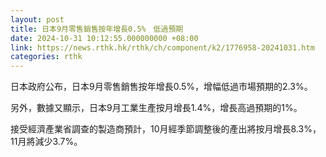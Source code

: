 ```yaml
---
layout: post
title: 日本9月零售銷售按年增長0.5%　低過預期
date: 2024-10-31 10:12:55.000000000 +08:00
link: https://news.rthk.hk/rthk/ch/component/k2/1776958-20241031.htm
categories: rthk
---
```


日本政府公布，日本9月零售銷售按年增長0.5%，增幅低過市場預期的2.3%。

另外，數據又顯示，日本9月工業生產按月增長1.4%，增長高過預期的1%。

接受經濟產業省調查的製造商預計，10月經季節調整後的產出將按月增長8.3%，11月將減少3.7%。
